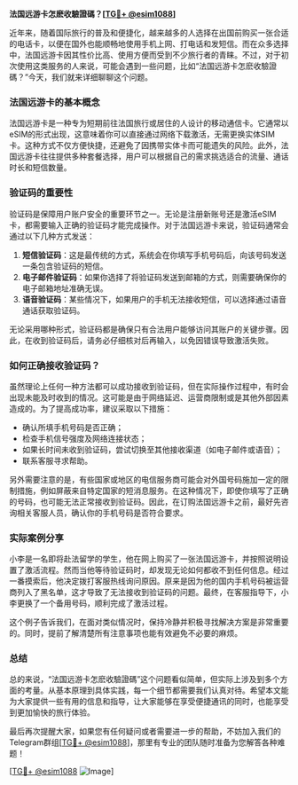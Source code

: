 **法国远游卡怎麽收驗證碼？[[TG💪+ @esim1088](https://t.me/s/esim1088)]**

近年来，随着国际旅行的普及和便捷化，越来越多的人选择在出国前购买一张合适的电话卡，以便在国外也能顺畅地使用手机上网、打电话和发短信。而在众多选择中，法国远游卡因其性价比高、使用方便而受到不少旅行者的青睐。不过，对于初次使用这类服务的人来说，可能会遇到一些问题，比如“法国远游卡怎麽收驗證碼？”今天，我们就来详细聊聊这个问题。

### 法国远游卡的基本概念

法国远游卡是一种专为短期前往法国旅行或居住的人设计的移动通信卡。它通常以eSIM的形式出现，这意味着你可以直接通过网络下载激活，无需更换实体SIM卡。这种方式不仅方便快捷，还避免了因携带实体卡而可能遗失的风险。此外，法国远游卡往往提供多种套餐选择，用户可以根据自己的需求挑选适合的流量、通话时长和短信数量。

### 验证码的重要性

验证码是保障用户账户安全的重要环节之一。无论是注册新账号还是激活eSIM卡，都需要输入正确的验证码才能完成操作。对于法国远游卡来说，验证码通常会通过以下几种方式发送：

1. **短信验证码**：这是最传统的方式，系统会在你填写手机号码后，向该号码发送一条包含验证码的短信。
2. **电子邮件验证码**：如果你选择了将验证码发送到邮箱的方式，则需要确保你的电子邮箱地址准确无误。
3. **语音验证码**：某些情况下，如果用户的手机无法接收短信，可以选择通过语音通话获取验证码。

无论采用哪种形式，验证码都是确保只有合法用户能够访问其账户的关键步骤。因此，在收到验证码后，请务必仔细核对后再输入，以免因错误导致激活失败。

### 如何正确接收验证码？

虽然理论上任何一种方法都可以成功接收到验证码，但在实际操作过程中，有时会出现未能及时收到的情况。这可能是由于网络延迟、运营商限制或是其他外部因素造成的。为了提高成功率，建议采取以下措施：

- 确认所填手机号码是否正确；
- 检查手机信号强度及网络连接状态；
- 如果长时间未收到验证码，尝试切换至其他接收渠道（如电子邮件或语音）；
- 联系客服寻求帮助。

另外需要注意的是，有些国家或地区的电信服务商可能会对外国号码施加一定的限制措施，例如屏蔽来自特定国家的短消息服务。在这种情况下，即使你填写了正确的号码，也可能无法正常接收到验证码。因此，在订购法国远游卡之前，最好先咨询相关客服人员，确认你的手机号码是否符合要求。

### 实际案例分享

小李是一名即将赴法留学的学生，他在网上购买了一张法国远游卡，并按照说明设置了激活流程。然而当他等待验证码时，却发现无论如何都收不到任何信息。经过一番摸索后，他决定拨打客服热线询问原因。原来是因为他的国内手机号码被运营商列入了黑名单，这才导致了无法接收到验证码的问题。最终，在客服指导下，小李更换了一个备用号码，顺利完成了激活过程。

这个例子告诉我们，在面对类似情况时，保持冷静并积极寻找解决方案是非常重要的。同时，提前了解清楚所有注意事项也能有效避免不必要的麻烦。

### 总结

总的来说，“法国远游卡怎麽收驗證碼”这个问题看似简单，但实际上涉及到多个方面的考量。从基本原理到具体实践，每一个细节都需要我们认真对待。希望本文能为大家提供一些有用的信息和指导，让大家能够在享受便捷通讯的同时，也能享受到更加愉快的旅行体验。

最后再次提醒大家，如果您有任何疑问或者需要进一步的帮助，不妨加入我们的Telegram群组[[TG💪+ @esim1088](https://t.me/s/esim1088)]，那里有专业的团队随时准备为您解答各种难题！

[[TG💪+ @esim1088](https://t.me/s/esim1088) ![Image](https://i.postimg.cc/4NQfJmqS/Snipaste-2025-05-13-00-14-12.png)]